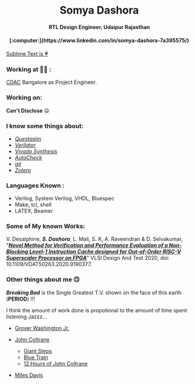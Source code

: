 
<h1 align='center'> Somya Dashora </h1>
<h4 align='center'> RTL Design Engineer,  Udaipur Rajasthan </h4>
<h4 align='center'> [:computer:](https://www.linkedin.com/in/somya-dashora-7a395575/) </h4>



[Sublime Text is :heartpulse:](https://www.sublimetext.com/)

### Working at :office_worker: :

[CDAC](https://www.cdac.in/) Bangalore as Project Engineer.

### Working on:

**Can't Disclose** :stuck_out_tongue_winking_eye:


### I know some things about:
* _[Questasim](https://www.mentor.com/products/fv/questa/)_
* _[Verilator](https://www.veripool.org/wiki/verilatorVerilator)_
* _[Vivado Synthesis](https://www.xilinx.com/products/design-tools/vivado.html)_
* _[AutoCheck](https://www.mentor.com/products/fv/questa-autocheck)_
* _[git](https://git-scm.com/)_
* _[Zotero](https://www.zotero.org/)_

### Languages Known :

* Verilog, System Verilog, VHDL, Bluespec
* Make, tcl, shell
* LATEX, Beamer


### Some of My known Works:

V. Desalphine, _**S. Dashora**_, L. Mali, S. K, A. Raveendran & D. Selvakumar,
"[**_Novel Method for Verification and Performance Evaluation of
a Non-Blocking Level-1 Instruction Cache designed for Out-of-Order
RISC-V Superscaler Processor on FPGA_**](https://ieeexplore.ieee.org/document/9190377)" VLSI Design And Test 2020,
doi: 10.1109/VDAT50263.2020.9190377.


### Other things about me :upside_down_face:

**_Breaking Bad_** is the Single Greatest T.V. shown on the face of this earth (**PERIOD**) !!!

I think the amount of work done is propotional to the amount of time spent listening Jazzz...

* [Grover Washington Jr.](https://www.youtube.com/watch?v=RTEuTJU01QA&list=PLRcVhl4cKJmoUtjUgZybn4lVMOTZ21TPg&index=1)

* [John Coltrane](https://www.youtube.com/watch?v=UlFNy9iWrpE&list=PLRcVhl4cKJmoUtjUgZybn4lVMOTZ21TPg&index=2)
     * [Giant Steps](https://www.youtube.com/watch?v=xy_fxxj1mMY&list=PLRcVhl4cKJmoUtjUgZybn4lVMOTZ21TPg&index=5)
	 * [Blue Train](https://www.youtube.com/watch?v=fEqrnR7_yT8&list=PLRcVhl4cKJmoUtjUgZybn4lVMOTZ21TPg&index=6)
	 * [12 Hours of John Coltrane](https://www.youtube.com/watch?v=TuogFx7ADRs&list=PLRcVhl4cKJmoUtjUgZybn4lVMOTZ21TPg&index=77)

* [Miles Davis](https://www.youtube.com/watch?v=lKoybkBF9Ik&list=PLRcVhl4cKJmoUtjUgZybn4lVMOTZ21TPg&index=22)

<!--
**somyadashora/somyadashora** is a ✨ _special_ ✨ repository because its `README.md` (this file) appears on your GitHub profile.

Here are some ideas to get you started:

- 🔭 I’m currently working on ...
- 🌱 I’m currently learning ...
- 👯 I’m looking to collaborate on ...
- 🤔 I’m looking for help with ...
- 💬 Ask me about ...
- 📫 How to reach me: ...
- 😄 Pronouns: ...
- ⚡ Fun fact: ...
-->
